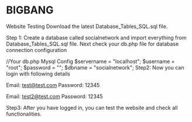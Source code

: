 # BIGBANG

<span>Website Testing</span>
Download the latest Database_Tables_SQL.sql file.

Step 1: Create a database called socialnetwork and import everything from Database_Tables_SQL.sql file. Next check your db.php file for database connection configuration

//Your db.php Mysql Config
$servername = "localhost";
$username = "root";
$password = "";
$dbname = "socialnetwork";
Step2: Now you can login with following details

<span>Email: test@test.com</span>
Password: 12345

<span>Email: test2@test.com</span>
Password: 12345

Step3: After you have logged in, you can test the website and check all functionalities.

